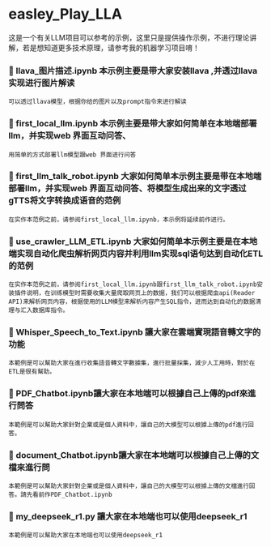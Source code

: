 # easley_Play_LLA
这是一个有关LLM项目可以参考的示例，这里只是提供操作示例，不进行理论讲解，若是想知道更多技术原理，请参考我的机器学习项目唷！
### 🔹 llava_图片描述.ipynb 本示例主要是带大家安装llava ,并透过llava实现进行图片解读
    可以透过llava模型，根据你给的图片以及prompt指令来进行解读
### 🔹 first_local_llm.ipynb 本示例主要是带大家如何简单在本地端部署llm，并实现web 界面互动问答、
    用简单的方式部署llm模型跟web 界面进行问答
### 🔹 first_llm_talk_robot.ipynb 大家如何简单本示例主要是带在本地端部署llm，并实现web 界面互动问答、将模型生成出来的文字透过gTTS将文字转换成语音的范例
    在实作本范例之前，请参阅first_local_llm.ipynb，本示例将延续前作进行。
### 🔹 use_crawler_LLM_ETL.ipynb 大家如何简单本示例主要是在本地端实现自动化爬虫解析网页内容并利用llm实现sql语句达到自动化ETL的范例
    在实作本范例之前，请参阅first_local_llm.ipynb跟first_llm_talk_robot.ipynb安装插件说明，在训练模型时需要收集大量爬取网页上的数据，我们可以根据爬虫api(Reader API)来解析网页内容，根据使用的LLM模型来解析内容产生SQL指令，进而达到自动化的数据清理与汇入数据库指令。
### 🔹 Whisper_Speech_to_Text.ipynb 讓大家在雲端實現語音轉文字的功能
    本範例是可以幫助大家在進行收集語音轉文字數據集，進行批量採集，減少人工用時，對於在ETL是很有幫助。
### 🔹 PDF_Chatbot.ipynb讓大家在本地端可以根據自己上傳的pdf來進行問答
    本範例是可以幫助大家針對企業或是個人資料中，讓自己的大模型可以根據上傳的pdf進行回答。
### 🔹 document_Chatbot.ipynb讓大家在本地端可以根據自己上傳的文檔來進行問
    本範例是可以幫助大家針對企業或是個人資料中，讓自己的大模型可以根據上傳的文檔進行回答。請先看前作PDF_Chatbot.ipynb
### 🔹 my_deepseek_r1.py 讓大家在本地端也可以使用deepseek_r1
    本範例是可以幫助大家在本地端也可以使用deepseek_r1
